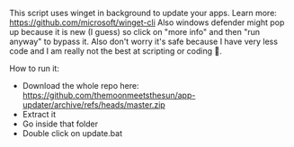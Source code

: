 This script uses winget in background to update your apps. Learn more: https://github.com/microsoft/winget-cli
Also windows defender might pop up because it is new (I guess) so click on "more info" and then "run anyway" to bypass it. Also don't worry it's safe because I have very less code and I am really not the best at scripting or coding 🤣.

How to run it:
- Download the whole repo here: https://github.com/themoonmeetsthesun/app-updater/archive/refs/heads/master.zip
- Extract it
- Go inside that folder
- Double click on update.bat
